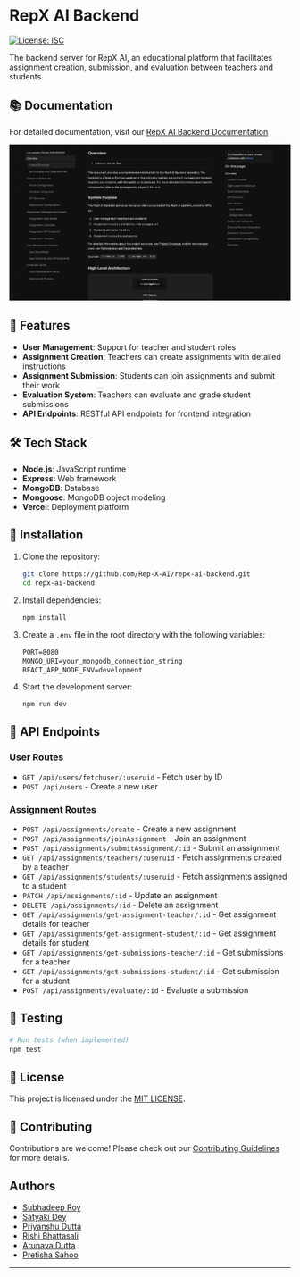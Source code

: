 # RepX AI Backend

[![License: ISC](https://img.shields.io/badge/License-ISC-blue.svg)](https://opensource.org/licenses/ISC)

The backend server for RepX AI, an educational platform that facilitates assignment creation, submission, and evaluation between teachers and students.

## 📚 Documentation

For detailed documentation, visit our [RepX AI Backend Documentation](https://deepwiki.com/Rep-X-AI/repx-ai-backend)

![](./image.png)

## 🚀 Features

- **User Management**: Support for teacher and student roles
- **Assignment Creation**: Teachers can create assignments with detailed instructions
- **Assignment Submission**: Students can join assignments and submit their work
- **Evaluation System**: Teachers can evaluate and grade student submissions
- **API Endpoints**: RESTful API endpoints for frontend integration

## 🛠️ Tech Stack

- **Node.js**: JavaScript runtime
- **Express**: Web framework
- **MongoDB**: Database
- **Mongoose**: MongoDB object modeling
- **Vercel**: Deployment platform

## 🔧 Installation

1. Clone the repository:

   ```bash
   git clone https://github.com/Rep-X-AI/repx-ai-backend.git
   cd repx-ai-backend
   ```

2. Install dependencies:

   ```bash
   npm install
   ```

3. Create a `.env` file in the root directory with the following variables:

   ```env
   PORT=8080
   MONGO_URI=your_mongodb_connection_string
   REACT_APP_NODE_ENV=development
   ```

4. Start the development server:

   ```bash
   npm run dev
   ```

## 📝 API Endpoints

### User Routes

- `GET /api/users/fetchuser/:useruid` - Fetch user by ID
- `POST /api/users` - Create a new user

### Assignment Routes

- `POST /api/assignments/create` - Create a new assignment
- `POST /api/assignments/joinAssignment` - Join an assignment
- `POST /api/assignments/submitAssignment/:id` - Submit an assignment
- `GET /api/assignments/teachers/:useruid` - Fetch assignments created by a teacher
- `GET /api/assignments/students/:useruid` - Fetch assignments assigned to a student
- `PATCH /api/assignments/:id` - Update an assignment
- `DELETE /api/assignments/:id` - Delete an assignment
- `GET /api/assignments/get-assignment-teacher/:id` - Get assignment details for teacher
- `GET /api/assignments/get-assignment-student/:id` - Get assignment details for student
- `GET /api/assignments/get-submissions-teacher/:id` - Get submissions for a teacher
- `GET /api/assignments/get-submissions-student/:id` - Get submission for a student
- `POST /api/assignments/evaluate/:id` - Evaluate a submission

## 🧪 Testing

```bash
# Run tests (when implemented)
npm test
```

## 📄 License

This project is licensed under the [MIT LICENSE](./LICENSE).

## 👥 Contributing

Contributions are welcome! Please check out our [Contributing Guidelines](CONTRIBUTING.md) for more details.

## Authors

- [Subhadeep Roy](git.new/Subha)
- [Satyaki Dey](https://github.com/SatyakiDey75)
- [Priyanshu Dutta
](github.com/priyanshudutta04)
- [Rishi Bhattasali
](github.com/Rishi2403)
- [Arunava Dutta
](github.com/ArunavaCoderEm)
- [Pretisha Sahoo
](https://github.com/PretishaSahoo)

---